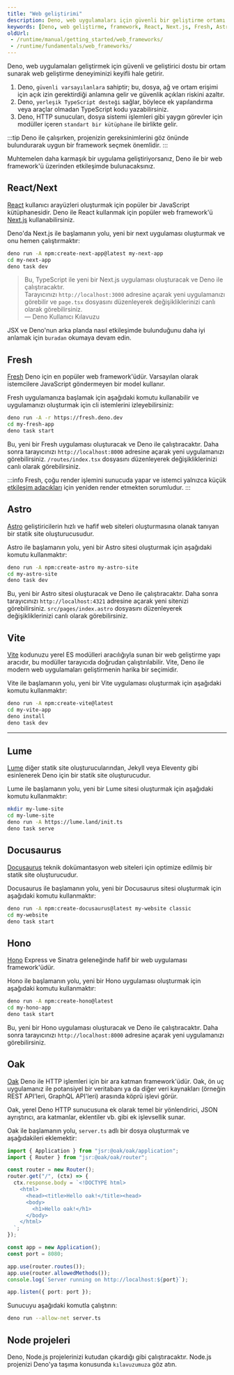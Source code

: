 ```yaml
---
title: "Web geliştirimi"
description: Deno, web uygulamaları için güvenli bir geliştirme ortamı sunarak modern web geliştirme sürecini kolaylaştırır. Bu içerikte, Deno ile birlikte kullanılabilecek popüler web framework'leri hakkında bilgi edinilecektir.
keywords: [Deno, web geliştirme, framework, React, Next.js, Fresh, Astro]
oldUrl:
 - /runtime/manual/getting_started/web_frameworks/
 - /runtime/fundamentals/web_frameworks/
---
```


Deno, web uygulamaları geliştirmek için güvenli ve geliştirici dostu bir ortam sunarak web geliştirme deneyiminizi keyifli hale getirir.

1. Deno, `güvenli varsayılanlara` sahiptir; bu, dosya, ağ ve ortam erişimi için açık izin gerektirdiği anlamına gelir ve güvenlik açıkları riskini azaltır.
2. Deno, `yerleşik TypeScript desteği` sağlar, böylece ek yapılandırma veya araçlar olmadan TypeScript kodu yazabilirsiniz.
3. Deno, HTTP sunucuları, dosya sistemi işlemleri gibi yaygın görevler için modüller içeren `standart bir kütüphane` ile birlikte gelir.

:::tip
Deno ile çalışırken, projenizin gereksinimlerini göz önünde bulundurarak uygun bir framework seçmek önemlidir.
:::

Muhtemelen daha karmaşık bir uygulama geliştiriyorsanız, Deno ile bir web framework'ü üzerinden etkileşimde bulunacaksınız.

## React/Next

[React](https://reactjs.org/) kullanıcı arayüzleri oluşturmak için popüler bir JavaScript kütüphanesidir. Deno ile React kullanmak için popüler web framework'ü [Next.js](https://nextjs.org/) kullanabilirsiniz.

Deno'da Next.js ile başlamanın yolu, yeni bir next uygulaması oluşturmak ve onu hemen çalıştırmaktır:

```sh
deno run -A npm:create-next-app@latest my-next-app
cd my-next-app
deno task dev
```

> Bu, TypeScript ile yeni bir Next.js uygulaması oluşturacak ve Deno ile çalıştıracaktır.  
> Tarayıcınızı `http://localhost:3000` adresine açarak yeni uygulamanızı görebilir ve `page.tsx` dosyasını düzenleyerek değişikliklerinizi canlı olarak görebilirsiniz.  
> — Deno Kullanıcı Kılavuzu

JSX ve Deno'nun arka planda nasıl etkileşimde bulunduğunu daha iyi anlamak için `buradan` okumaya devam edin.

## Fresh

[Fresh](https://fresh.deno.dev/) Deno için en popüler web framework'üdür. Varsayılan olarak istemcilere JavaScript göndermeyen bir model kullanır.

Fresh uygulamanıza başlamak için aşağıdaki komutu kullanabilir ve uygulamanızı oluşturmak için cli istemlerini izleyebilirsiniz:

```sh
deno run -A -r https://fresh.deno.dev
cd my-fresh-app
deno task start
```

Bu, yeni bir Fresh uygulaması oluşturacak ve Deno ile çalıştıracaktır. Daha sonra tarayıcınızı `http://localhost:8000` adresine açarak yeni uygulamanızı görebilirsiniz. `/routes/index.tsx` dosyasını düzenleyerek değişikliklerinizi canlı olarak görebilirsiniz.

:::info
Fresh, çoğu render işlemini sunucuda yapar ve istemci yalnızca küçük [etkileşim adacıkları](https://jasonformat.com/islands-architecture/) için yeniden render etmekten sorumludur. 
:::

## Astro

[Astro](https://astro.build/) geliştiricilerin hızlı ve hafif web siteleri oluşturmasına olanak tanıyan bir statik site oluşturucusudur.

Astro ile başlamanın yolu, yeni bir Astro sitesi oluşturmak için aşağıdaki komutu kullanmaktır:

```sh
deno run -A npm:create-astro my-astro-site
cd my-astro-site
deno task dev
```

Bu, yeni bir Astro sitesi oluşturacak ve Deno ile çalıştıracaktır. Daha sonra tarayıcınızı `http://localhost:4321` adresine açarak yeni sitenizi görebilirsiniz. `src/pages/index.astro` dosyasını düzenleyerek değişikliklerinizi canlı olarak görebilirsiniz.

## Vite

[Vite](https://vitejs.dev/) kodunuzu yerel ES modülleri aracılığıyla sunan bir web geliştirme yapı aracıdır, bu modüller tarayıcıda doğrudan çalıştırılabilir. Vite, Deno ile modern web uygulamaları geliştirmenin harika bir seçimidir.

Vite ile başlamanın yolu, yeni bir Vite uygulaması oluşturmak için aşağıdaki komutu kullanmaktır:

```sh
deno run -A npm:create-vite@latest
cd my-vite-app
deno install
deno task dev
```

---

## Lume

[Lume](https://lume.land/) diğer statik site oluşturucularından, Jekyll veya Eleventy gibi esinlenerek Deno için bir statik site oluşturucudur.

Lume ile başlamanın yolu, yeni bir Lume sitesi oluşturmak için aşağıdaki komutu kullanmaktır:

```sh
mkdir my-lume-site
cd my-lume-site
deno run -A https://lume.land/init.ts
deno task serve
```

## Docusaurus

[Docusaurus](https://docusaurus.io/) teknik dokümantasyon web siteleri için optimize edilmiş bir statik site oluşturucudur.

Docusaurus ile başlamanın yolu, yeni bir Docusaurus sitesi oluşturmak için aşağıdaki komutu kullanmaktır:

```sh
deno run -A npm:create-docusaurus@latest my-website classic
cd my-website
deno task start
```

## Hono

[Hono](https://hono.dev) Express ve Sinatra geleneğinde hafif bir web uygulaması framework'üdür.

Hono ile başlamanın yolu, yeni bir Hono uygulaması oluşturmak için aşağıdaki komutu kullanmaktır:

```sh
deno run -A npm:create-hono@latest
cd my-hono-app
deno task start
```

Bu, yeni bir Hono uygulaması oluşturacak ve Deno ile çalıştıracaktır. Daha sonra tarayıcınızı `http://localhost:8000` adresine açarak yeni uygulamanızı görebilirsiniz.

## Oak

[Oak](https://jsr.io/@oak/oak) Deno ile HTTP işlemleri için bir ara katman framework'üdür. Oak, ön uç uygulamanız ile potansiyel bir veritabanı ya da diğer veri kaynakları (örneğin REST API'leri, GraphQL API'leri) arasında köprü işlevi görür.

Oak, yerel Deno HTTP sunucusuna ek olarak temel bir yönlendirici, JSON ayrıştırıcı, ara katmanlar, eklentiler vb. gibi ek işlevsellik sunar.

Oak ile başlamanın yolu, `server.ts` adlı bir dosya oluşturmak ve aşağıdakileri eklemektir:

```ts
import { Application } from "jsr:@oak/oak/application";
import { Router } from "jsr:@oak/oak/router";

const router = new Router();
router.get("/", (ctx) => {
  ctx.response.body = `<!DOCTYPE html>
    <html>
      <head><title>Hello oak!</title><head>
      <body>
        <h1>Hello oak!</h1>
      </body>
    </html>
  `;
});

const app = new Application();
const port = 8080;

app.use(router.routes());
app.use(router.allowedMethods());
console.log(`Server running on http://localhost:${port}`);

app.listen({ port: port });
```

Sunucuyu aşağıdaki komutla çalıştırın:

```sh
deno run --allow-net server.ts
```

## Node projeleri

Deno, Node.js projelerinizi kutudan çıkardığı gibi çalıştıracaktır. Node.js projenizi Deno'ya taşıma konusunda `kılavuzumuza` göz atın.